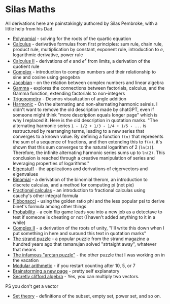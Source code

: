 # Silas Maths

All derivations here are painstakingly authored by Silas Pembroke, with a little help from his Dad.

* [Polynomial](polynomial.md) - solving for the roots of the quartic equation
* [Calculus](derivatives.md) - derivative formulas from first principles:
sum rule, chain rule, product rule, multiplication by constant, exponent rule, introduction to $e$, logarithmic derivative, power rule
* [Calculus II](calculus_2.md) - derivations of $e$ and $e^x$ from limits, a derivation of the quotient rule
* [Complex](complex.md) - introduction to complex numbers and their relationship to sine and cosine using geogebra
* [Jacobian](jacobian.md) - on the relation between complex numbers and linear algebra
* [Gamma](gamma.md) - explores the connections between factorials, calculus, and the Gamma function, extending factorials to non-integers
* [Trigonometry](trigonometry.md) - Desmos visualization of angle addition
* [Harmonic](harmonic.md) - On the alternating and non-alternating harmonic seireis. I didn't want to remove the old description made by chatGPT, even if someone might think "more description equals longer page" which is why I replaced it. Here is the old description in quotation marks. "The alternating harmonic series `1 - 1/2 + 1/3 - 1/4 + 1/5 - ...` is restructured by rearranging terms, leading to a new series that converges to a known value. By defining a function `f(n)` that represents the sum of a sequence of fractions, and then extending this to `f(∞)`, it's shown that this sum converges to the natural logarithm of 2 (`ln(2)`). Therefore, the infinite alternating harmonic series sums up to `ln(2)`. This conclusion is reached through a creative manipulation of series and leveraging properties of logarithms."
* [Eigenstuff](eigen.md) - the applications and derivations of eigervectors and eigenvalues
* [Binomial](binomial.md) - a derivation of the binomial therom, an introduction to discrete calculas, and a method for computing pi (not pie)
* [Fractional calculas](fractional_calculas.md) - an introduction to fractional calculas using cauchy's other integral formula
* [Fibbonacci](fibbonacci.md) - using the golden ratio phi and the less popular psi to derive binet's formula among other things
* [Probability](probability.md) - a coin flip game leads you into a new job as a detectave to test if someone is cheating or not (I haven't added anything to it in a while)
* [Complex II](complex_2.md) - a derivation of the roots of unity, "I'll write this down when I put something in here and suround this text in quotation marks"
* [The strand puzzle](the_strand_puzzle.md) - a popular puzzle from the strand magazine a hundred years ago that ramanujan solved "strtaight away", whatever that means
* [The infamous "arctan puzzle"](arctan.md) - the other puzzle that I was working on in the vacation
* [Modular arithmetic](mod.md) - if you restart counting after $10$, $5$, or $7$
* [Brainstorming a new page](aa.md) - pretty self explanatory
* [Secretly clifford algebra](geomatric_algebra.md) - Yes, you can multiply two vectors.

PS you don't get a vector
* [Set theory](set_theory.md) - definitions of the subset, empty set, power set, and so on.
